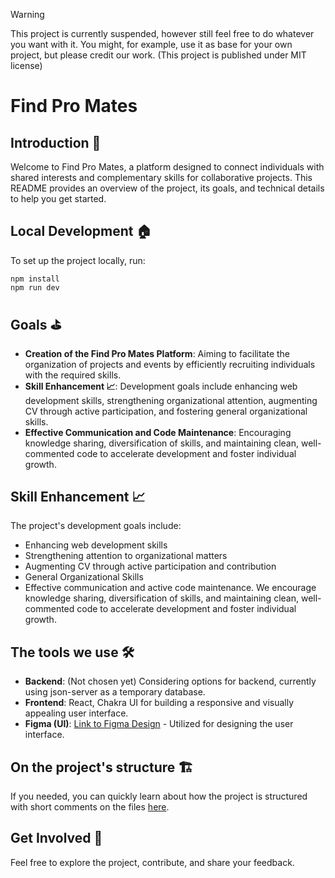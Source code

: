 > [!WARNING]
> This project is currently suspended, however still feel free to do whatever you want with it. You might, for example, use it as base for your own project, but please credit our work. (This project is published under MIT license)

# Find Pro Mates
## Introduction 🏁
Welcome to Find Pro Mates, a platform designed to connect individuals with shared interests and complementary skills for collaborative projects. This README provides an overview of the project, its goals, and technical details to help you get started.

## Local Development 🏠
To set up the project locally, run:

```
npm install
npm run dev
```

## Goals ⛳
- **Creation of the Find Pro Mates Platform**: Aiming to facilitate the organization of projects and events by efficiently recruiting individuals with the required skills.
- **Skill Enhancement 📈**: Development goals include enhancing web development skills, strengthening organizational attention, augmenting CV through active participation, and fostering general organizational skills.
- **Effective Communication and Code Maintenance**: Encouraging knowledge sharing, diversification of skills, and maintaining clean, well-commented code to accelerate development and foster individual growth.


## Skill Enhancement 📈
The project's development goals include:

* Enhancing web development skills
* Strengthening attention to organizational matters
* Augmenting CV through active participation and contribution
* General Organizational Skills
* Effective communication and active code maintenance. We encourage knowledge sharing, diversification of skills, and maintaining clean, well-commented code to accelerate development and foster individual growth.

## The tools we use 🛠️
- **Backend**: (Not chosen yet) Considering options for backend, currently using json-server as a temporary database.
- **Frontend**: React, Chakra UI for building a responsive and visually appealing user interface.
- **Figma (UI)**: [Link to Figma Design](https://www.figma.com/file/BrHDHRmowtE02kjL9zNULZ/FindProMates?type=design&node-id=8%3A21&t=Rpq6BLfuWvizcRgS-1) - Utilized for designing the user interface.

## On the project's structure 🏗️
If you needed, you can quickly learn about how the project is structured with short comments on the files [here](/STRUCTURE.md).

## Get Involved 👥
Feel free to explore the project, contribute, and share your feedback.
